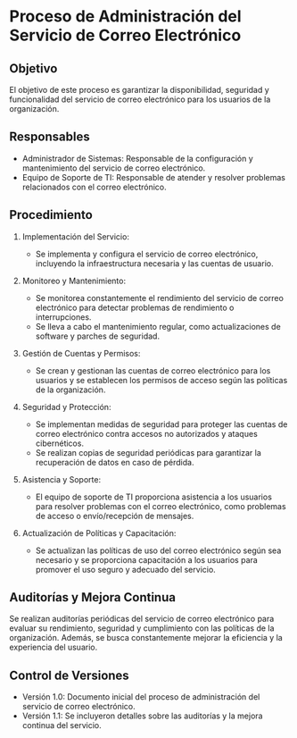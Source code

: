 # Proceso de Administración del Servicio de Correo Electrónico

## Objetivo
El objetivo de este proceso es garantizar la disponibilidad, seguridad y funcionalidad del servicio de correo electrónico para los usuarios de la organización.

## Responsables
- Administrador de Sistemas: Responsable de la configuración y mantenimiento del servicio de correo electrónico.
- Equipo de Soporte de TI: Responsable de atender y resolver problemas relacionados con el correo electrónico.

## Procedimiento
1. Implementación del Servicio:
   - Se implementa y configura el servicio de correo electrónico, incluyendo la infraestructura necesaria y las cuentas de usuario.

2. Monitoreo y Mantenimiento:
   - Se monitorea constantemente el rendimiento del servicio de correo electrónico para detectar problemas de rendimiento o interrupciones.
   - Se lleva a cabo el mantenimiento regular, como actualizaciones de software y parches de seguridad.

3. Gestión de Cuentas y Permisos:
   - Se crean y gestionan las cuentas de correo electrónico para los usuarios y se establecen los permisos de acceso según las políticas de la organización.

4. Seguridad y Protección:
   - Se implementan medidas de seguridad para proteger las cuentas de correo electrónico contra accesos no autorizados y ataques cibernéticos.
   - Se realizan copias de seguridad periódicas para garantizar la recuperación de datos en caso de pérdida.

5. Asistencia y Soporte:
   - El equipo de soporte de TI proporciona asistencia a los usuarios para resolver problemas con el correo electrónico, como problemas de acceso o envío/recepción de mensajes.

6. Actualización de Políticas y Capacitación:
   - Se actualizan las políticas de uso del correo electrónico según sea necesario y se proporciona capacitación a los usuarios para promover el uso seguro y adecuado del servicio.

## Auditorías y Mejora Continua
Se realizan auditorías periódicas del servicio de correo electrónico para evaluar su rendimiento, seguridad y cumplimiento con las políticas de la organización. Además, se busca constantemente mejorar la eficiencia y la experiencia del usuario.

## Control de Versiones
- Versión 1.0: Documento inicial del proceso de administración del servicio de correo electrónico.
- Versión 1.1: Se incluyeron detalles sobre las auditorías y la mejora continua del servicio.

